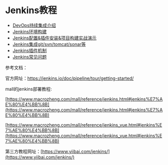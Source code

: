 # Jenkins教程

* [DevOps持续集成介绍](devopschi-xu-ji-cheng-jie-shao.md) 
* [Jenkins环境构建](./jenkinshuan-jing-gou-jian/README.md) 
* [Jenkins配置&插件安装&项目构建实战演示](./Jenkins配置&插件安装&项目构建实战演示.md)
* [Jenkins集成git/svn/tomcat/sonar等](./jenkinsji-cheng-git-svn-tomcat-sonar-deng/README.md) 
* [Jenkins插件机制](jenkinscha-jian-ji-zhi.md) 
* [Jenkins常见问题](./jenkins常见问题.md)

参考文档：

官方网址：[https://jenkins.io/doc/pipeline/tour/getting-started/ ](https://jenkins.io/doc/pipeline/tour/getting-started/)

mall的jenkins部署教程: 

[https://www.macrozheng.com/mall/reference/jenkins.html#jenkins%E7%AE%80%E4%BB%8B](https://www.macrozheng.com/mall/reference/jenkins.html#jenkins%E7%AE%80%E4%BB%8B)  

[https://www.macrozheng.com/mall/reference/jenkins_vue.html#jenkins%E7%AE%80%E4%BB%8B](https://www.macrozheng.com/mall/reference/jenkins_vue.html#jenkins%E7%AE%80%E4%BB%8B)  

第三方教程网址：[https://www.yiibai.com/jenkins/](https://www.yiibai.com/jenkins/)

